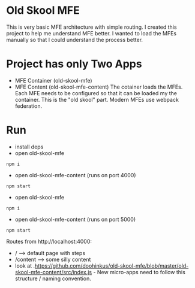 # Old Skool MFE

This is very basic MFE architecture with simple routing.
I created this project to help me understand MFE better. I wanted to load the MFEs manually so that I could understand the process better.

# Project has only Two Apps

- MFE Container (old-skool-mfe)
- MFE Content (old-skool-mfe-content)
  The cotainer loads the MFEs. Each MFE needs to be configured so that it can be loaded my the container. This is the "old skool" part. Modern MFEs use webpack federation.

# Run

- install deps
- open old-skool-mfe

```
npm i
```

- open old-skool-mfe-content (runs on port 4000)

```
npm start
```

- open old-skool-mfe

```
npm i
```

- open old-skool-mfe-content (runs on port 5000)

```
npm start
```

Routes from http://localhost:4000:

- / --> default page with steps
- /content --> some silly content
- look at .https://github.com/doohinkus/old-skool-mfe/blob/master/old-skool-mfe-content/src/index.js - New micro-apps need to follow this structure / naming convention.
